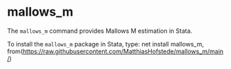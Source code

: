 # mallows_m

The `mallows_m` command provides Mallows M estimation in Stata.

To install the `mallows_m` package in Stata, type: 
    net install mallows_m, from(https://raw.githubusercontent.com/MatthiasHofstede/mallows_m/main/)
